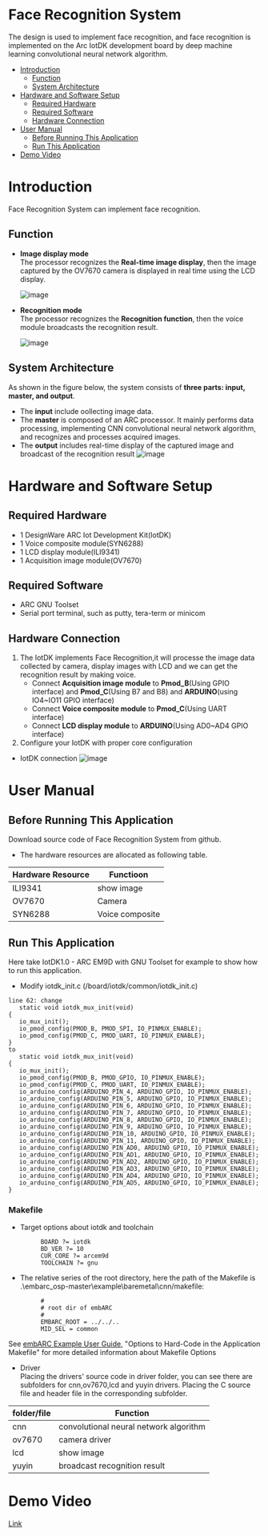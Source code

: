 # Face Recognition System
The design is used to implement face recognition, and face recognition is implemented on the Arc IotDK development board by deep machine learning convolutional neural network algorithm.

<!-- markdown-toc start - Don't edit this section. Run M-x markdown-toc-refresh-toc -->
- [Introduction](#introduction)
    - [Function](#function)
    - [System Architecture](#system-architecture)
- [Hardware and Software Setup](#hardware-and-software-setup)
    - [Required Hardware](#required-hardware)
    - [Required Software](#required-software)
    - [Hardware Connection](#hardware-connection)
- [User Manual](#user-manual)
    - [Before Running This Application](#before-running-this-application)
    - [Run This Application](#run-this-application)
- [Demo Video](#demo-video)
 <!-- markdown-toc end -->

# Introduction
Face Recognition System can implement face recognition.
## Function
   - **Image display mode**<br/>
     The processor recognizes the **Real-time image display**, then the image captured by the OV7670 camera is displayed in real time using the LCD display.
     
      ![image](https://github.com/lx960125/arc/blob/master/screenshot/lx.jpg)
   - **Recognition mode**<br/>
     The processor recognizes the **Recognition function**, then the voice module broadcasts the recognition result.
     
      ![image](https://github.com/lx960125/arc/blob/master/project%20picture/Overall%20appearance.png)
## System Architecture
   As shown in the figure below, the system consists of **three parts: input, master, and output**.
   - The **input** include oollecting image data.
   - The **master** is composed of an ARC processor. It mainly performs data processing, implementing CNN convolutional neural network algorithm, and recognizes and processes acquired images.
   - The **output** includes real-time display of the captured image and broadcast of the recognition result
   ![image](https://github.com/lx960125/arc/blob/master/project%20picture/architecture.jpg)
# Hardware and Software Setup
## Required Hardware   
   - 1 DesignWare ARC Iot Development Kit(IotDK)
   - 1 Voice composite module(SYN6288)
   - 1 LCD display module(ILI9341)
   - 1 Acquisition image module(OV7670)
   
## Required Software
   - ARC GNU Toolset
   - Serial port terminal, such as putty, tera-term or minicom

## Hardware Connection
   1. The IotDK implements Face Recognition,it will processe the image data collected by camera, display images with LCD and we can get the recognition result by making voice.
      - Connect **Acquisition image module** to **Pmod_B**(Using GPIO interface) and **Pmod_C**(Using B7 and B8) and **ARDUINO**(using IO4~IO11 GPIO interface)
      - Connect **Voice composite module** to **Pmod_C**(Using UART interface)
      - Connect **LCD display module** to **ARDUINO**(Using AD0~AD4 GPIO interface)
   2. Configure your IotDK with proper core configuration
   - IotDK connection
   ![image](https://github.com/lx960125/arc/blob/master/project%20picture/connection.png)
   
# User Manual
## Before Running This Application
  Download source code of Face Recognition System from github.
  - The hardware resources are allocated as following table.
  
| Hardware Resource  | Functioon                      |
| ------------------ | -----------------------------  |
| ILI9341            | show image                     |
| OV7670             | Camera                         |
| SYN6288            | Voice composite                |
  
## Run This Application
  Here take IotDK1.0 - ARC EM9D with GNU Toolset for example to show how to run this application.
  * Modify iotdk_init.c (/board/iotdk/common/iotdk_init.c)
 ```
line 62: change 
	static void iotdk_mux_init(void)
{
	io_mux_init();
	io_pmod_config(PMOD_B, PMOD_SPI, IO_PINMUX_ENABLE);
	io_pmod_config(PMOD_C, PMOD_UART, IO_PINMUX_ENABLE);
}
 to 
 	static void iotdk_mux_init(void)
{
	io_mux_init();
	io_pmod_config(PMOD_B, PMOD_GPIO, IO_PINMUX_ENABLE);
	io_pmod_config(PMOD_C, PMOD_UART, IO_PINMUX_ENABLE);
	io_arduino_config(ARDUINO_PIN_4, ARDUINO_GPIO, IO_PINMUX_ENABLE);
	io_arduino_config(ARDUINO_PIN_5, ARDUINO_GPIO, IO_PINMUX_ENABLE);
	io_arduino_config(ARDUINO_PIN_6, ARDUINO_GPIO, IO_PINMUX_ENABLE);
	io_arduino_config(ARDUINO_PIN_7, ARDUINO_GPIO, IO_PINMUX_ENABLE);
	io_arduino_config(ARDUINO_PIN_8, ARDUINO_GPIO, IO_PINMUX_ENABLE);
	io_arduino_config(ARDUINO_PIN_9, ARDUINO_GPIO, IO_PINMUX_ENABLE);
	io_arduino_config(ARDUINO_PIN_10, ARDUINO_GPIO, IO_PINMUX_ENABLE);
	io_arduino_config(ARDUINO_PIN_11, ARDUINO_GPIO, IO_PINMUX_ENABLE);
	io_arduino_config(ARDUINO_PIN_AD0, ARDUINO_GPIO, IO_PINMUX_ENABLE);
	io_arduino_config(ARDUINO_PIN_AD1, ARDUINO_GPIO, IO_PINMUX_ENABLE);
	io_arduino_config(ARDUINO_PIN_AD2, ARDUINO_GPIO, IO_PINMUX_ENABLE);
	io_arduino_config(ARDUINO_PIN_AD3, ARDUINO_GPIO, IO_PINMUX_ENABLE);
	io_arduino_config(ARDUINO_PIN_AD4, ARDUINO_GPIO, IO_PINMUX_ENABLE);
	io_arduino_config(ARDUINO_PIN_AD5, ARDUINO_GPIO, IO_PINMUX_ENABLE);
}
```
### Makefile
   - Target options about iotdk and toolchain

```
         BOARD ?= iotdk
         BD_VER ?= 10
         CUR_CORE ?= arcem9d
         TOOLCHAIN ?= gnu
```
   - The relative series of the root directory, here the path of the Makefile is .\embarc_osp-master\example\baremetal\cnn/makefile:
```
         #
         # root dir of embARC
         #
         EMBARC_ROOT = ../../..
         MID_SEL = common 
```  
  See [ embARC Example User Guide][40], "Options to Hard-Code in the Application Makefile" for more detailed information about Makefile Options
  
  - Driver<br/>
  Placing the drivers' source code in driver folder, you can see there are subfolders for cnn,ov7670,lcd and yuyin drivers. Placing the C source file and header file in the corresponding subfolder.

| folder/file      | Function                                           |
| ---------------- | -------------------------------------------------  |
| cnn              | convolutional neural network algorithm             |
| ov7670           | camera driver                                      |
| lcd              | show image                                         |
| yuyin            | broadcast recognition result                       |

# Demo Video
[Link](http://v.youku.com/v_show/id_XNDI4OTkxMDM1Ng==.html?spm=a2h0k.11417342.soresults.dposter)


[40]: http://embarc.org/embarc_osp/doc/embARC_Document/html/page_example.html   " embARC Example User Guide"
